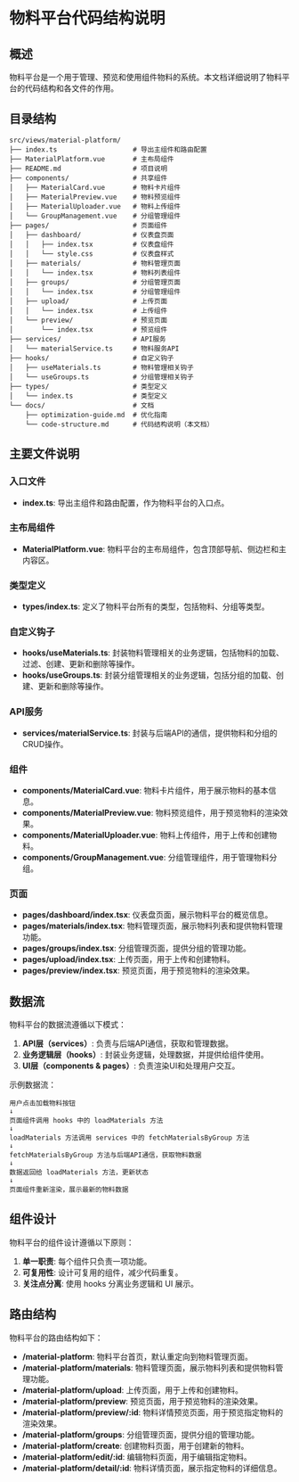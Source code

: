 # 物料平台代码结构说明

## 概述

物料平台是一个用于管理、预览和使用组件物料的系统。本文档详细说明了物料平台的代码结构和各文件的作用。

## 目录结构

```
src/views/material-platform/
├── index.ts                   # 导出主组件和路由配置
├── MaterialPlatform.vue       # 主布局组件
├── README.md                  # 项目说明
├── components/                # 共享组件
│   ├── MaterialCard.vue       # 物料卡片组件
│   ├── MaterialPreview.vue    # 物料预览组件
│   ├── MaterialUploader.vue   # 物料上传组件
│   └── GroupManagement.vue    # 分组管理组件
├── pages/                     # 页面组件
│   ├── dashboard/             # 仪表盘页面
│   │   ├── index.tsx          # 仪表盘组件
│   │   └── style.css          # 仪表盘样式
│   ├── materials/             # 物料管理页面
│   │   └── index.tsx          # 物料列表组件
│   ├── groups/                # 分组管理页面
│   │   └── index.tsx          # 分组管理组件
│   ├── upload/                # 上传页面
│   │   └── index.tsx          # 上传组件
│   └── preview/               # 预览页面
│       └── index.tsx          # 预览组件
├── services/                  # API服务
│   └── materialService.ts     # 物料服务API
├── hooks/                     # 自定义钩子
│   ├── useMaterials.ts        # 物料管理相关钩子
│   └── useGroups.ts           # 分组管理相关钩子
├── types/                     # 类型定义
│   └── index.ts               # 类型定义
└── docs/                      # 文档
    ├── optimization-guide.md  # 优化指南
    └── code-structure.md      # 代码结构说明（本文档）
```

## 主要文件说明

### 入口文件

- **index.ts**: 导出主组件和路由配置，作为物料平台的入口点。

### 主布局组件

- **MaterialPlatform.vue**: 物料平台的主布局组件，包含顶部导航、侧边栏和主内容区。

### 类型定义

- **types/index.ts**: 定义了物料平台所有的类型，包括物料、分组等类型。

### 自定义钩子

- **hooks/useMaterials.ts**: 封装物料管理相关的业务逻辑，包括物料的加载、过滤、创建、更新和删除等操作。
- **hooks/useGroups.ts**: 封装分组管理相关的业务逻辑，包括分组的加载、创建、更新和删除等操作。

### API服务

- **services/materialService.ts**: 封装与后端API的通信，提供物料和分组的CRUD操作。

### 组件

- **components/MaterialCard.vue**: 物料卡片组件，用于展示物料的基本信息。
- **components/MaterialPreview.vue**: 物料预览组件，用于预览物料的渲染效果。
- **components/MaterialUploader.vue**: 物料上传组件，用于上传和创建物料。
- **components/GroupManagement.vue**: 分组管理组件，用于管理物料分组。

### 页面

- **pages/dashboard/index.tsx**: 仪表盘页面，展示物料平台的概览信息。
- **pages/materials/index.tsx**: 物料管理页面，展示物料列表和提供物料管理功能。
- **pages/groups/index.tsx**: 分组管理页面，提供分组的管理功能。
- **pages/upload/index.tsx**: 上传页面，用于上传和创建物料。
- **pages/preview/index.tsx**: 预览页面，用于预览物料的渲染效果。

## 数据流

物料平台的数据流遵循以下模式：

1. **API层（services）**: 负责与后端API通信，获取和管理数据。
2. **业务逻辑层（hooks）**: 封装业务逻辑，处理数据，并提供给组件使用。
3. **UI层（components & pages）**: 负责渲染UI和处理用户交互。

示例数据流：

```
用户点击加载物料按钮
↓
页面组件调用 hooks 中的 loadMaterials 方法
↓
loadMaterials 方法调用 services 中的 fetchMaterialsByGroup 方法
↓
fetchMaterialsByGroup 方法与后端API通信，获取物料数据
↓
数据返回给 loadMaterials 方法，更新状态
↓
页面组件重新渲染，展示最新的物料数据
```

## 组件设计

物料平台的组件设计遵循以下原则：

1. **单一职责**: 每个组件只负责一项功能。
2. **可复用性**: 设计可复用的组件，减少代码重复。
3. **关注点分离**: 使用 hooks 分离业务逻辑和 UI 展示。

## 路由结构

物料平台的路由结构如下：

- **/material-platform**: 物料平台首页，默认重定向到物料管理页面。
- **/material-platform/materials**: 物料管理页面，展示物料列表和提供物料管理功能。
- **/material-platform/upload**: 上传页面，用于上传和创建物料。
- **/material-platform/preview**: 预览页面，用于预览物料的渲染效果。
- **/material-platform/preview/:id**: 物料详情预览页面，用于预览指定物料的渲染效果。
- **/material-platform/groups**: 分组管理页面，提供分组的管理功能。
- **/material-platform/create**: 创建物料页面，用于创建新的物料。
- **/material-platform/edit/:id**: 编辑物料页面，用于编辑指定物料。
- **/material-platform/detail/:id**: 物料详情页面，展示指定物料的详细信息。 